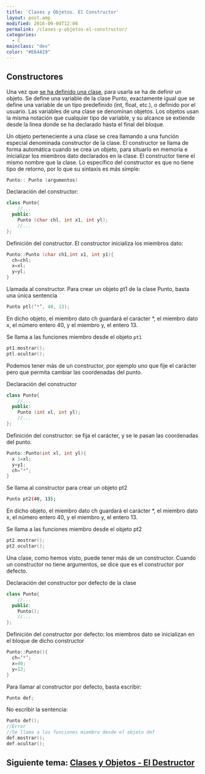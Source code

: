 ```yaml
---
title: 'Clases y Objetos. El Constructor'
layout: post.amp
modified: 2016-09-04T12:00
permalink: /clases-y-objetos-el-constructor/
categories:
  - C
mainclass: "dev"
color: "#E64A19"
---
```




## Constructores

Una vez que [se ha definido una clase][1], para usarla se ha de definir un objeto. Se define una variable de la clase Punto, exactamente igual que se define una variable de un tipo predefinido (int, float, etc.), o definido por el usuario. Las variables de una clase se denominan objetos. Los objetos usan la misma notación que cualquier tipo de variable, y su alcance se extiende desde la línea donde se ha declarado hasta el final del bloque.

<!--ad-->

Un objeto perteneciente a una clase se crea llamando a una función especial denominada constructor de la clase. El constructor se llama de forma automática cuando se crea un objeto, para situarlo en memoria e inicializar los miembros dato declarados en la clase. El constructor tiene el mismo nombre que la clase. Lo específico del constructor es que no tiene tipo de retorno, por lo que su sintaxis es más simple:

```cpp
Punto:: Punto (argumentos)
```

Declaración del constructor:

```cpp
class Punto{
    //...
  public:
    Punto (char chl, int x1, int yl);
    //...
};
```

Definición del constructor. El constructor inicializa los miembros dato:

```cpp
Punto::Punto (char ch1,int x1, int y1){
  ch=chl;
  x=xl;
  y=yl;
}

```

Llamada al constructor. Para crear un objeto pt1 de la clase Punto, basta una única sentencia

```cpp
Punto ptl(‘*’, 40, 13);
```

En dicho objeto, el miembro dato ch guardará el carácter *, el miembro dato x, el número entero 40, y el miembro y, el entero 13.

Se llama a las funciones miembro desde el objeto `pt1`

```cpp
pt1.mostrar();
ptl.ocultar();
```

Podemos tener más de un constructor, por ejemplo uno que fije el carácter pero que permita cambiar las coordenadas del punto.

Declaración del constructor

```cpp
class Punto{
    //...
  public:
    Punto (int xl, int yl);
    //...
};
```

Definición del constructor: se fija el carácter, y se le pasan las coordenadas del punto.

```cpp
Punto::Punto(int xl, int yl){
  x 1=xl;
  y=y1;
  ch=’*’;
}
```

Se llama al constructor para crear un objeto pt2

```bash
Punto pt2(40, 13);
```

En dicho objeto, el miembro dato ch guardará el carácter *, el miembro dato x, el número entero 40, y el miembro y, el entero 13.

Se llama a las funciones miembro desde el objeto pt2

```cpp
pt2.mostrar();
pt2.ocultar();
```

Una clase, como hemos visto, puede tener más de un constructor. Cuando un constructor no tiene argumentos, se dice que es el constructor por defecto.

Declaración del constructor por defecto de la clase

```cpp
class Punto{
    //...
  public:
    Punto();
    //...
};
```

Definición del constructor por defecto: los miembros dato se inicializan en el bloque de dicho constructor

```cpp
Punto::Punto(){
  ch=’*’;
  x=40;
  y=13;
}
```

Para llamar al constructor por defecto, basta escribir:

```cpp
Punto def;
```

No escribir la sentencia:

```cpp
Punto def();
//Error
//Se llama a las funciones miembro desde el objeto def
def.mostrar();
def.ocultar();
```


## Siguiente tema: [Clases y Objetos - El Destructor][2]

 [1]: https://elbauldelprogramador.com/clases-y-objetos-definir-una-clase/
 [2]: https://elbauldelprogramador.com/clases-y-objetos-el-destructor/
